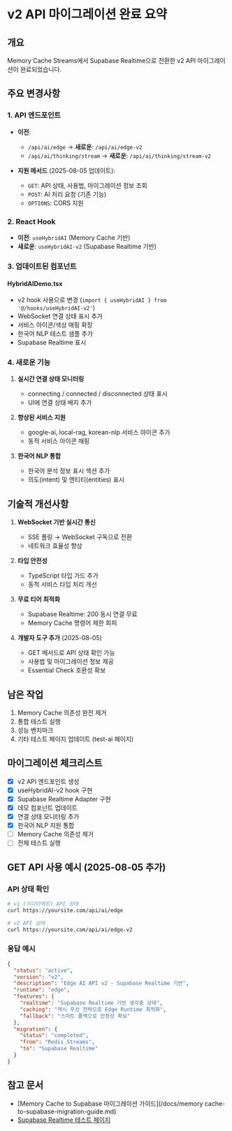 # v2 API 마이그레이션 완료 요약

## 개요

Memory Cache Streams에서 Supabase Realtime으로 전환한 v2 API 마이그레이션이 완료되었습니다.

## 주요 변경사항

### 1. API 엔드포인트

- **이전**:
  - `/api/ai/edge` → **새로운**: `/api/ai/edge-v2`
  - `/api/ai/thinking/stream` → **새로운**: `/api/ai/thinking/stream-v2`

- **지원 메서드** (2025-08-05 업데이트):
  - `GET`: API 상태, 사용법, 마이그레이션 정보 조회
  - `POST`: AI 처리 요청 (기존 기능)
  - `OPTIONS`: CORS 지원

### 2. React Hook

- **이전**: `useHybridAI` (Memory Cache 기반)
- **새로운**: `useHybridAI-v2` (Supabase Realtime 기반)

### 3. 업데이트된 컴포넌트

#### HybridAIDemo.tsx
- v2 hook 사용으로 변경 (`import { useHybridAI } from '@/hooks/useHybridAI-v2'`)
- WebSocket 연결 상태 표시 추가
- 서비스 아이콘/색상 매핑 확장
- 한국어 NLP 테스트 샘플 추가
- Supabase Realtime 표시

### 4. 새로운 기능

1. **실시간 연결 상태 모니터링**
   - connecting / connected / disconnected 상태 표시
   - UI에 연결 상태 배지 추가

2. **향상된 서비스 지원**
   - google-ai, local-rag, korean-nlp 서비스 아이콘 추가
   - 동적 서비스 아이콘 매핑

3. **한국어 NLP 통합**
   - 한국어 분석 정보 표시 섹션 추가
   - 의도(intent) 및 엔티티(entities) 표시

## 기술적 개선사항

1. **WebSocket 기반 실시간 통신**
   - SSE 폴링 → WebSocket 구독으로 전환
   - 네트워크 효율성 향상

2. **타입 안전성**
   - TypeScript 타입 가드 추가
   - 동적 서비스 타입 처리 개선

3. **무료 티어 최적화**
   - Supabase Realtime: 200 동시 연결 무료
   - Memory Cache 명령어 제한 회피

4. **개발자 도구 추가** (2025-08-05)
   - GET 메서드로 API 상태 확인 가능
   - 사용법 및 마이그레이션 정보 제공
   - Essential Check 호환성 확보

## 남은 작업

1. Memory Cache 의존성 완전 제거
2. 통합 테스트 실행
3. 성능 벤치마크
4. 기타 테스트 페이지 업데이트 (test-ai 페이지)

## 마이그레이션 체크리스트

- [x] v2 API 엔드포인트 생성
- [x] useHybridAI-v2 hook 구현
- [x] Supabase Realtime Adapter 구현
- [x] 데모 컴포넌트 업데이트
- [x] 연결 상태 모니터링 추가
- [x] 한국어 NLP 지원 통합
- [ ] Memory Cache 의존성 제거
- [ ] 전체 테스트 실행

## GET API 사용 예시 (2025-08-05 추가)

### API 상태 확인

```bash
# v1 (리다이렉트) API 상태
curl https://yoursite.com/api/ai/edge

# v2 API 상태  
curl https://yoursite.com/api/ai/edge-v2
```

### 응답 예시

```json
{
  "status": "active",
  "version": "v2",  
  "description": "Edge AI API v2 - Supabase Realtime 기반",
  "runtime": "edge",
  "features": {
    "realtime": "Supabase Realtime 기반 생각중 상태",
    "caching": "캐시 우선 전략으로 Edge Runtime 최적화",
    "fallback": "스마트 폴백으로 안정성 확보"
  },
  "migration": {
    "status": "completed",
    "from": "Redis Streams", 
    "to": "Supabase Realtime"
  }
}
```

## 참고 문서

- [Memory Cache to Supabase 마이그레이션 가이드](/docs/memory cache-to-supabase-migration-guide.md)
- [Supabase Realtime 테스트 페이지](/app/test/supabase-realtime)
